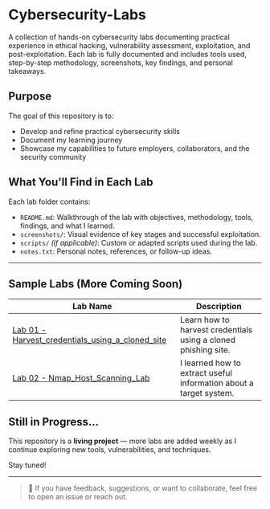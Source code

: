 # Cybersecurity-Labs
A collection of hands-on cybersecurity labs documenting practical experience in ethical hacking, vulnerability assessment, exploitation, and post-exploitation.
Each lab is fully documented and includes tools used, step-by-step methodology, screenshots, key findings, and personal takeaways.

## Purpose
The goal of this repository is to:

- Develop and refine practical cybersecurity skills
- Document my learning journey
- Showcase my capabilities to future employers, collaborators, and the security community

## What You'll Find in Each Lab
Each lab folder contains:

- `README.md`: Walkthrough of the lab with objectives, methodology, tools, findings, and what I learned.
- `screenshots/`: Visual evidence of key stages and successful exploitation.
- `scripts/` *(if applicable)*: Custom or adapted scripts used during the lab.
- `notes.txt`: Personal notes, references, or follow-up ideas.
---


## Sample Labs (More Coming Soon)

|                                   Lab Name                                      |                           Description                            |
|---------------------------------------------------------------------------------|------------------------------------------------------------------|
| [Lab 01 - Harvest_credentials_using_a_cloned_site](./01.Credential-harvesting) | Learn how to harvest credentials using a cloned phishing site.   |
| [Lab 02 - Nmap_Host_Scanning_Lab](./02.Nmap-Host-Scanning-Lab) |  I learned how to extract useful information about a target system. |


## Still in Progress...
This repository is a **living project** — more labs are added weekly as I continue exploring new tools, vulnerabilities, and techniques.

Stay tuned!

---

> 💬 If you have feedback, suggestions, or want to collaborate, feel free to open an issue or reach out.

